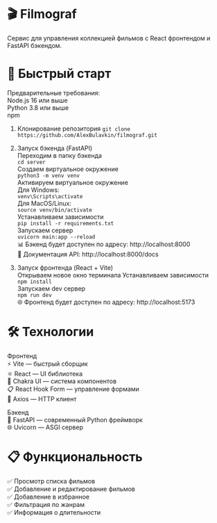 # 🎬 Filmograf  
Сервис для управления коллекцией фильмов с React фронтендом и FastAPI бэкендом.

# 🚀 Быстрый старт  
Предварительные требования:  
Node.js 16 или выше  
Python 3.8 или выше  
npm  

1. Клонирование репозитория
`git clone https://github.com/AlexBulavkin/filmograf.git`  
2. Запуск бэкенда (FastAPI)  
Переходим в папку бэкенда  
`cd server`  
Создаем виртуальное окружение  
`python3 -m venv venv`  
Активируем виртуальное окружение  
Для Windows:  
`venv\Scripts\activate`  
Для MacOS/Linux:   
`source venv/bin/activate`  
Устанавливаем зависимости  
`pip install -r requirements.txt`  
Запускаем сервер  
`uvicorn main:app --reload`  
📊 Бэкенд будет доступен по адресу: http://localhost:8000  
📖 Документация API: http://localhost:8000/docs  

3. Запуск фронтенда (React + Vite)  
Открываем новое окно терминала
Устанавливаем зависимости  
`npm install`  
Запускаем dev сервер  
`npm run dev`  
🌐 Фронтенд будет доступен по адресу: http://localhost:5173  

# 🛠 Технологии
Фронтенд  
⚡ Vite — быстрый сборщик  
⚛️ React — UI библиотека     
🎨 Chakra UI — система компонентов  
📋 React Hook Form — управление формами  
🔄 Axios — HTTP клиент

Бэкенд  
🐍 FastAPI — современный Python фреймворк    
🌐 Uvicorn — ASGI сервер  

# 📋 Функциональность
✅ Просмотр списка фильмов  
✅ Добавление и редактирование фильмов  
✅ Добавление в избранное  
✅ Фильтрация по жанрам  
✅ Информация о длительности
